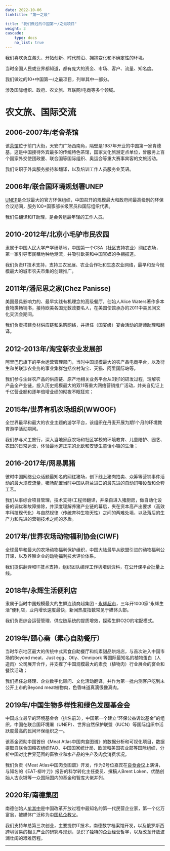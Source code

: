 ```yaml
---
date: 2022-10-06
linktitle: "第一之最"

title: "我们做过的中国第一/之最项目"
weight: 3
cascade:
    type: docs
    no_list: true
---
```


我们喜欢勇立潮头、开拓创新、时代前沿、拥抱变化和不确定性的环境。

当时全国人民或业界都知道，都有庞大的资金、市场、客户、流量、知名度。

我们做过的10+中国第一/之最项目，列举其中一部分。

涉及国际组织、政府、农文旅、互联网/电商等多个领域。

# 农文旅、国际交流

## 2006-2007年/老舍茶馆

该[茶馆](https://www.laoshechaguan.cn/)位于前门大街，天安门广场西南角，隔壁是1987年开业的中国第一家肯德基，这是中国接待外宾最多的传统特色茶馆，国家文化旅游定点单位，曾服务上百个国家外交使团政要、联合国等国际组织、奥运会等重大赛事宾客的文旅活动。

我们专职于外宾服务接待和翻译，以及培训工作人员服务业英语。

## 2006年/联合国环境规划署UNEP

[UNEP](https://www.unep.org)是全球最大的官方环保组织，中国召开的规模最大和政府间最高级别的环保会议期间，服务100+国家部长级官员和国际组织代表。

我们任翻译和IT助理，是会务组最年轻的工作人员。


## 2010-2012年/北京小毛驴市民农园

隶属于中国人民大学产学研基地，中国第一个CSA（社区支持农业）网红农场，第一家引导市民租地种地潮流，并吸引欧美和中国官媒的争相报道。

我们负责IT技术支持，支持三农发展、农业合作社和生态农业网络，最早和至今规模最大的城市农夫市集的创建推广。

## 2011年/潘尼思之家(Chez Panisse)

美国最具影响力的、最早实践有机理念的高级餐厅，创始人Alice Waters著作多本食物类畅销书，接待欧美各国无数政要名人，在美国使馆承办的2011中美民间文化交流会期间。

我们负责搭建食材供应链和采购网络，并担任（国宴级）宴会活动的厨师助理和翻译。

## 2012-2013年/淘宝新农业发展部

阿里巴巴旗下的平台运营管理部门，当时中国规模最大的农产品电商平台，以及衍生和关联涉农业务的事业集群包括农村淘宝、天猫、阿里国际站等。

我们参与生鲜农产品的供应链、原产地相关业务平台从0到1的研发过程，理解农产品全产业链，投入历史规模最大的双11等重大网络营销推广活动，并亲自见证上千亿营业额和逐年倍增业绩的彻夜不眠狂欢；

## 2015年/世界有机农场组织(WWOOF)

全世界最早和最大的农业主题的游学平台，该组织在丹麦开展为期1个月的环境教育游学活动期间。

我们参与义工旅行，深入当地家庭农场和社区学校的环境教育、儿童陪护、园艺、农田的日常运营，体验最地道正宗的北欧和安徒生童话小镇的生活；


## 2016-2017年/网易黑猪

彼时中国网络公众话题最知名的网红猪场，创下线上猪肉拍卖、众筹等营销事件活动的最大规模流量，猪场配置当时中国从荷兰进口的最先进的自动饲喂设备和全套工艺。

我们从事综合项目管理，技术支持/工程师翻译，并亲自进入猪厨房，做自动化设备的调优和故障排除，并深度理解养猪产业链的幕后，夹在资本高产出要求（高效率科技现代化）与自然规律（传统育种生物天性）之间的两难处境，以及落后的生产力和先进的营销技术之间的矛盾。

## 2017年/世界农场动物福利协会(CIWF)

全球最早和最大的农场动物福利保护组织，中国大陆最早从欧盟引进的动物福利公开课，以及养殖企业的动物福利技术评价体系。

我们提供翻译和IT技术支持，组织团队编译工作坊培训资料，在公开课平台批量上线。

## 2018年/永辉生活便利店

隶属于当时中国规模最大的生鲜连锁商超集团 - [永辉超市](https://www.yonghuivip.com/)，三年开1000家”永辉生活“便利店，业内增长速度最快，新闻热度指数常见于媒体头部。

我们负责综合运营管理、供应链系统的提质增效，探索生鲜O2O的宅配模式。


## 2019年/颐心斋（素心自助餐厅）

当时华东地区最大的传统中式素食自助餐厅和纯素甜品烘焙店，与首次进入中国市场的Beyond meat、Just egg、Otly、Omnipork 等国际最知名的植物蛋白（人造肉）公司展开合作，并支撑了中国规模最大的素食（植物肉）行业展会的宴会和餐饮活动；

我们担任总经理、企业数字化顾问、文化活动翻译，并作为第一批内测客户吃到未公开上市的Beyond meat植物肉，色香味道真滴很像真肉。

## 2019年/中国生物多样性和绿色发展基金会

中国成立最早的环境基金会（排名前3），中国第一个建立“环保公益诉讼基金”的组织，中国在联合国环境署（UNEP）、世界自然保护联盟（IUCN）等国际组织中活跃度最高的民间环保组织之一。

该基金资助中国首份《Meat Atlas中国肉食图谱》的数据分析和可视化项目，数据提取自联合国粮农组织FAO、中国国家统计局、欧盟和美国农业部等国际组织，分析中国对比世界范围的畜牧业和水产品的生产及肉食消费状况。

我们负责《Meat Atlas中国肉食图谱》开发，作为2号位嘉宾在[良食会议](https://www.goodfoodchina.net/zh/projects/32/updates/133)上演讲，与知名的《EAT-柳叶刀》报告的科学转化主任委员、撰稿人Brent Loken、优酷创始人古永锵等一众国际国内的基金和智库大佬并列。


## 2020年/南德集团

南德创始人[牟其中](https://de.zxc.wiki/wiki/Mou_Qizhong)是中国改革开放过程中最知名的第一代民营企业家，第一个亿万富翁，被媒体广泛称为[中国私企教父](https://www.latimes.com/archives/la-xpm-1996-03-28-fi-52176-story.html)。

我们支持牟总第三次创业，主要提供IT技术，南德数字档案馆开发，以及俄罗斯西跨境贸易的相关产业的研究与规划，见识了独特的企业经营哲学，以及改革开放波澜壮阔的艰难历程。

---





